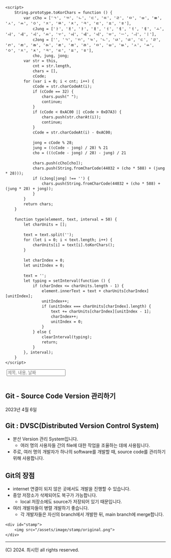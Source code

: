 <!DOCTYPE html>
<html lang="ko">

<head>
    <meta charset="utf-8">
    <meta name="viewport" content="width=device-width, initial-scale=1, user-scalable=no, maximum-scale=1" />
    <link rel="stylesheet" href="/assets/css/base.css">
    <script src="https://unpkg.com/simple-jekyll-search@latest/dest/simple-jekyll-search.min.js"></script>
    <script src="https://cdnjs.cloudflare.com/ajax/libs/highlight.js/11.7.0/highlight.min.js"></script>
    <script src="https://cdn.jsdelivr.net/npm/mermaid/dist/mermaid.min.js"></script>
    <!-- Begin Jekyll SEO tag v2.8.0 -->
<title>Git - Source Code Version 관리하기 | 기술시민</title>
<meta name="generator" content="Jekyll v4.3.2" />
<meta property="og:title" content="Git - Source Code Version 관리하기" />
<meta name="author" content="최시민" />
<meta property="og:locale" content="en_US" />
<meta name="description" content="Git : DVSC(Distributed Version Control System)" />
<meta property="og:description" content="Git : DVSC(Distributed Version Control System)" />
<link rel="canonical" href="http://localhost:4000/notes/tool/git/" />
<meta property="og:url" content="http://localhost:4000/notes/tool/git/" />
<meta property="og:site_name" content="기술시민" />
<meta property="og:type" content="article" />
<meta property="article:published_time" content="2023-04-06T00:00:00+09:00" />
<meta name="twitter:card" content="summary" />
<meta property="twitter:title" content="Git - Source Code Version 관리하기" />
<script type="application/ld+json">
{"@context":"https://schema.org","@type":"BlogPosting","author":{"@type":"Person","name":"최시민"},"dateModified":"2023-04-06T00:00:00+09:00","datePublished":"2023-04-06T00:00:00+09:00","description":"Git : DVSC(Distributed Version Control System)","headline":"Git - Source Code Version 관리하기","mainEntityOfPage":{"@type":"WebPage","@id":"http://localhost:4000/notes/tool/git/"},"url":"http://localhost:4000/notes/tool/git/"}</script>
<!-- End Jekyll SEO tag -->


    <script>
        String.prototype.toKorChars = function () {
            var cCho = ['ㄱ', 'ㄲ', 'ㄴ', 'ㄷ', 'ㄸ', 'ㄹ', 'ㅁ', 'ㅂ', 'ㅃ', 'ㅅ', 'ㅆ', 'ㅇ', 'ㅈ', 'ㅉ', 'ㅊ', 'ㅋ', 'ㅌ', 'ㅍ', 'ㅎ'],
                cJung = ['ㅏ', 'ㅐ', 'ㅑ', 'ㅒ', 'ㅓ', 'ㅔ', 'ㅕ', 'ㅖ', 'ㅗ', 'ㅘ', 'ㅙ', 'ㅚ', 'ㅛ', 'ㅜ', 'ㅝ', 'ㅞ', 'ㅟ', 'ㅠ', 'ㅡ', 'ㅢ', 'ㅣ'],
                cJong = ['', 'ㄱ', 'ㄲ', 'ㄳ', 'ㄴ', 'ㄵ', 'ㄶ', 'ㄷ', 'ㄹ', 'ㄺ', 'ㄻ', 'ㄼ', 'ㄽ', 'ㄾ', 'ㄿ', 'ㅀ', 'ㅁ', 'ㅂ', 'ㅄ', 'ㅅ', 'ㅆ', 'ㅇ', 'ㅈ', 'ㅊ', 'ㅋ', 'ㅌ', 'ㅍ', 'ㅎ'],
                cho, jung, jong;
            var str = this,
                cnt = str.length,
                chars = [],
                cCode;
            for (var i = 0; i < cnt; i++) {
                cCode = str.charCodeAt(i);
                if (cCode == 32) {
                    chars.push(" ");
                    continue;
                }
                if (cCode < 0xAC00 || cCode > 0xD7A3) {
                    chars.push(str.charAt(i));
                    continue;
                }
                cCode = str.charCodeAt(i) - 0xAC00;

                jong = cCode % 28;
                jung = ((cCode - jong) / 28) % 21
                cho = (((cCode - jong) / 28) - jung) / 21

                chars.push(cCho[cho]);
                chars.push(String.fromCharCode(44032 + (cho * 588) + (jung * 28)));
                if (cJong[jong] !== '') {
                    chars.push(String.fromCharCode(44032 + (cho * 588) + (jung * 28) + jong));
                }
            }
            return chars;
        }

        function type(element, text, interval = 50) {
            let charUnits = [];

            text = text.split('');
            for (let i = 0; i < text.length; i++) {
                charUnits[i] = text[i].toKorChars();
            }

            let charIndex = 0;
            let unitIndex = 0;

            text = '';
            let typing = setInterval(function () {
                if (charIndex <= charUnits.length - 1) {
                    element.innerText = text + charUnits[charIndex][unitIndex];
                    unitIndex++;
                    if (unitIndex === charUnits[charIndex].length) {
                        text += charUnits[charIndex][unitIndex - 1];
                        charIndex++;
                        unitIndex = 0;
                    }
                } else {
                    clearInterval(typing);
                    return;
                }
            }, interval);
        }
    </script>
</head>

<body>
    <nav>
        <a id="logo" href="/"><img /></a>
        <input id="searchInput" type="text" placeholder="제목, 내용, 날짜" oninput="window.scrollTo(0,0);">
        <div>
            <a id="theme" onclick="toggleTheme()"><img></a>
            <a id="search" onclick="toggleSearch()"><img></a>
        </div>
    </nav>
    <div id="searchResult"></div>
    <main>
        <div id="progressBar"></div>

<article>
    <h1 id="title">Git - Source Code Version 관리하기</h1>
    <p id="date">2023년 4월  6일</p>
    <ul id="index"></ul>
    <h2 id="git--dvscdistributed-version-control-system">Git : DVSC(Distributed Version Control System)</h2>

<ul>
  <li>분산 Version 관리 System입니다.
    <ul>
      <li>여러 명의 사용자들 간의 file에 대한 작업을 조율하는 데에 사용됩니다.</li>
    </ul>
  </li>
  <li>주로, 여러 명의 개발자가 하나의 software를 개발할 때, source code를 관리하기 위해 사용합니다.</li>
</ul>

<h2 id="git의-장점">Git의 장점</h2>

<ul>
  <li>internet 연결이 되지 않은 곳에서도 개발을 진행할 수 있습니다.</li>
  <li>중앙 저장소가 삭제되어도 복구가 가능합니다.
    <ul>
      <li>local 저장소에도 source가 저장되어 있기 때문입니다.</li>
    </ul>
  </li>
  <li>여러 개발자들이 병렬 개발하기 좋습니다.
    <ul>
      <li>각 개발자들은 자신의 branch에서 개발한 뒤, main branch에 merge합니다.</li>
    </ul>
  </li>
</ul>

    <div id="stamp">
        <img src="/assets/image/stamp/original.png">
    </div>
</article>

<script>
    const title = document.getElementById('title');
    type(title, title.innerText);

    const date = document.getElementById('date');
    type(date, date.innerText, 80);

    const index = document.getElementById('index');
    const headers = document.querySelectorAll('h1,h2,h3,h4,h5,h6');

    for (let i = 0; i < headers.length; i++) {
        const header = headers[i];

        const anchor = document.createElement('a');
        anchor.innerHTML = header.innerText;
        anchor.href = '#' + header.id;

        const item = document.createElement('li');
        item.appendChild(anchor);
        item.style.marginLeft = (parseInt(header.tagName.replace('H', '')) - 1) * 15 + 'px';

        index.appendChild(item);
    }

    window.onscroll = function () {
        var winScroll = document.body.scrollTop || document.documentElement.scrollTop;
        var height = document.documentElement.scrollHeight - document.documentElement.clientHeight;
        var scrolled = (winScroll / height) * 100;
        document.getElementById('progressBar').style.width = scrolled + "%";
    };
</script>

<link rel="stylesheet" href="/assets/css/note.css">
    </main>
    <footer>
        <hr>
        <p>(C) 2024. 최시민 all rights reserved.</p>
    </footer>
</body>

<script>
    let hljsStyle = document.createElement('link');
    hljsStyle.rel = 'stylesheet';
    document.head.appendChild(hljsStyle);

    setTheme();


    SimpleJekyllSearch({
        searchInput: document.getElementById('searchInput'),
        resultsContainer: document.getElementById('searchResult'),
        json: '/search.json',
        searchResultTemplate: `<li><a href="http://localhost:4000{url}">{title}</a></li>`
    });

    function toggleSearch() {
        var searchInput = document.getElementById('searchInput');
        var searchResult = document.getElementById('searchResult');
        if (getComputedStyle(searchInput).display === 'none' || getComputedStyle(searchResult).display === 'none') {
            searchInput.style.display = 'block';
            searchResult.style.display = 'block';
            searchInput.focus();
        } else {
            searchInput.style.display = 'none';
            searchResult.style.display = 'none';
        }
    }

    function setTheme() {
        if (localStorage.getItem('theme') === 'light') {
            setLightTheme();
        } else if (localStorage.getItem('theme') === 'dark') {
            setDarkTheme();
        } else {
            localStorage.setItem('theme', 'light');
            setLightTheme();
        }
    }

    function toggleTheme() {
        const theme = localStorage.getItem('theme');
        if (theme === 'light') localStorage.setItem('theme', 'dark');
        else localStorage.setItem('theme', 'light');

        setTheme();
        if (document.querySelector('.language-mermaid') !== null) location.reload(true);
    }

    function setLightTheme() {
        document.body.style.setProperty('--background-color', '#eeeeee');
        document.body.style.setProperty('--background-highlight-color', '#dddddd');
        document.body.style.setProperty('--color', '#111111');
        document.body.style.setProperty('--code-color', '#880000');
        document.body.style.setProperty('--highlight-color', '#000000');
        document.body.style.setProperty('--border-color', '#aaaaaa');

        document.getElementById('logo').getElementsByTagName('img')[0].src = "/assets/image/stamp/black.png";
        document.getElementById('theme').getElementsByTagName('img')[0].src = "/assets/icon/moon/black.svg";
        document.getElementById('search').getElementsByTagName('img')[0].src = "/assets/icon/magnifier/black.svg";

        hljsStyle.href = 'https://cdnjs.cloudflare.com/ajax/libs/highlight.js/11.7.0/styles/vs.min.css';
        hljs.highlightAll();

        renderMermaid('neutral');
    }

    function setDarkTheme() {
        document.body.style.setProperty('--background-color', '#111111');
        document.body.style.setProperty('--background-highlight-color', '#222222');
        document.body.style.setProperty('--color', '#cccccc');
        document.body.style.setProperty('--code-color', '#bbddff');
        document.body.style.setProperty('--highlight-color', '#ffffff');
        document.body.style.setProperty('--border-color', '#444444');

        document.getElementById('logo').getElementsByTagName('img')[0].src = "/assets/image/stamp/white.png";
        document.getElementById('theme').getElementsByTagName('img')[0].src = "/assets/icon/sun/white.svg";
        document.getElementById('search').getElementsByTagName('img')[0].src = "/assets/icon/magnifier/white.svg";

        hljsStyle.href = 'https://cdnjs.cloudflare.com/ajax/libs/highlight.js/11.7.0/styles/vs2015.min.css';
        hljs.highlightAll();

        renderMermaid('dark');
    }

    async function renderMermaid(theme) {
        mermaid.initialize({
            theme: theme,
            startOnLoad: false,
            securityLevel: 'loose',
        });
        await mermaid.run({ querySelector: '.language-mermaid' });
    }
</script>

</html>